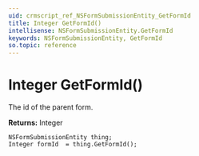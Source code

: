 ```yaml
---
uid: crmscript_ref_NSFormSubmissionEntity_GetFormId
title: Integer GetFormId()
intellisense: NSFormSubmissionEntity.GetFormId
keywords: NSFormSubmissionEntity, GetFormId
so.topic: reference
---
```


# Integer GetFormId()

The id of the parent form.

**Returns:** Integer

```crmscript
NSFormSubmissionEntity thing;
Integer formId  = thing.GetFormId();
```

